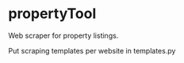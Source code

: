 # propertyTool
Web scraper for property listings.

Put scraping templates per website in templates.py
